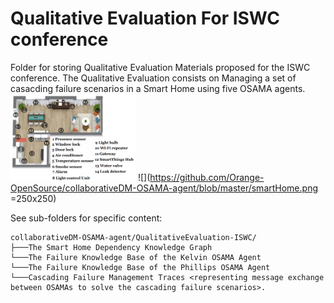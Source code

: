 # Qualitative Evaluation For ISWC conference
Folder for storing Qualitative Evaluation Materials proposed for the ISWC conference.
The Qualitative Evaluation consists on Managing a set of casacding failure scenarios in a Smart Home using five OSAMA agents.
<img src="smartHome.png" alt="drawing" width="200"/>
![](https://github.com/Orange-OpenSource/collaborativeDM-OSAMA-agent/blob/master/smartHome.png =250x250)

See sub-folders for specific content:
```
collaborativeDM-OSAMA-agent/QualitativeEvaluation-ISWC/
├───The Smart Home Dependency Knowledge Graph
└───The Failure Knowledge Base of the Kelvin OSAMA Agent
└───The Failure Knowledge Base of the Phillips OSAMA Agent
└───Cascading Failure Management Traces <representing message exchange between OSAMAs to solve the cascading failure scenarios>.

```
